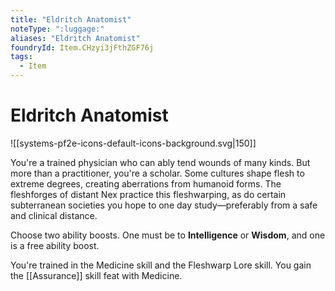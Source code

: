 ```yaml
---
title: "Eldritch Anatomist"
noteType: ":luggage:"
aliases: "Eldritch Anatomist"
foundryId: Item.CHzyi3jFthZGF76j
tags:
  - Item
---
```


# Eldritch Anatomist
![[systems-pf2e-icons-default-icons-background.svg|150]]

You're a trained physician who can ably tend wounds of many kinds. But more than a practitioner, you're a scholar. Some cultures shape flesh to extreme degrees, creating aberrations from humanoid forms. The fleshforges of distant Nex practice this fleshwarping, as do certain subterranean societies you hope to one day study—preferably from a safe and clinical distance.

Choose two ability boosts. One must be to **Intelligence** or **Wisdom**, and one is a free ability boost.

You're trained in the Medicine skill and the Fleshwarp Lore skill. You gain the [[Assurance]] skill feat with Medicine.
